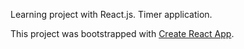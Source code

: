 Learning project with React.js. Timer application.

This project was bootstrapped with [Create React App](https://github.com/facebook/create-react-app).
